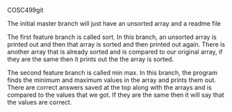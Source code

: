 COSC499git

The initial master branch will just have an unsorted array and a readme file

The first feature branch is called sort. In this branch, an unsorted array is printed out and then that array is sorted
and then printed out again. There is another array that is already sorted and is compared to our original array, if they
are the same then it prints out the the array is sorted.

The second feature branch is called min max. In this branch, the program finds the minimum and maximum values in the
array and prints them out. There are correct answers saved at the top along with the arrays and is compared to the values
that we got. If they are the same then it will say that the values are correct.
